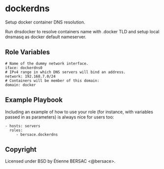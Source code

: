 dockerdns
=========

Setup docker container DNS resolution.

Run dnsdocker to resolve containers name with .docker TLD and setup local
dnsmasq as docker default nameserver.


Role Variables
--------------

    # Name of the dummy network interface.
    iface: dockerdns0
    # IPv4 range in which DNS servers will bind an address.
    network: 192.168.7.0/24
    # Containers will be member of this domain:
    domain: docker


Example Playbook
----------------

Including an example of how to use your role (for instance, with variables passed in as parameters) is always nice for users too:

    - hosts: servers
      roles:
         - bersace.dockerdns


Copyright
-------

Licensed under BSD by Étienne BERSAC <@bersace>.
